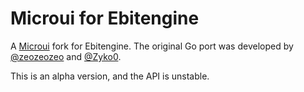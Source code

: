 # Microui for Ebitengine

A [Microui](https://github.com/rxi/microui) fork for Ebitengine. The original Go port was developed by [@zeozeozeo](https://github.com/zeozeozeo) and [@Zyko0](https://github.com/Zyko0).

This is an alpha version, and the API is unstable.
